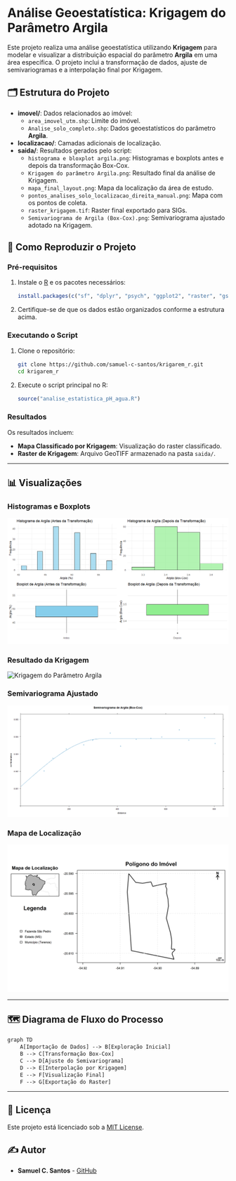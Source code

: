 # Análise Geoestatística: Krigagem do Parâmetro Argila

Este projeto realiza uma análise geoestatística utilizando **Krigagem** para modelar e visualizar a distribuição espacial do parâmetro **Argila** em uma área específica. O projeto inclui a transformação de dados, ajuste de semivariogramas e a interpolação final por Krigagem.

## 🗂️ Estrutura do Projeto

- **imovel/**: Dados relacionados ao imóvel:
  - `area_imovel_utm.shp`: Limite do imóvel.
  - `Analise_solo_completo.shp`: Dados geoestatísticos do parâmetro **Argila**.
- **localizacao/**: Camadas adicionais de localização.
- **saida/**: Resultados gerados pelo script:
  - `histograma e bloxplot argila.png`: Histogramas e boxplots antes e depois da transformação Box-Cox.
  - `Krigagem do parâmetro Argila.png`: Resultado final da análise de Krigagem.
  - `mapa_final_layout.png`: Mapa da localização da área de estudo.
  - `pontos_analises_solo_localizacao_direita_manual.png`: Mapa com os pontos de coleta.
  - `raster_krigagem.tif`: Raster final exportado para SIGs.
  - `Semivariograma de Argila (Box-Cox).png`: Semivariograma ajustado adotado na Krigagem.

## 🚀 Como Reproduzir o Projeto

### Pré-requisitos
1. Instale o [R](https://cran.r-project.org/) e os pacotes necessários:
   ```R
   install.packages(c("sf", "dplyr", "psych", "ggplot2", "raster", "gstat", "MASS", "ggspatial", "gt"))
   ```

2. Certifique-se de que os dados estão organizados conforme a estrutura acima.

### Executando o Script
1. Clone o repositório:
   ```bash
   git clone https://github.com/samuel-c-santos/krigarem_r.git
   cd krigarem_r
   ```

2. Execute o script principal no R:
   ```R
   source("analise_estatistica_pH_agua.R")
   ```

### Resultados
Os resultados incluem:
- **Mapa Classificado por Krigagem**: Visualização do raster classificado.
- **Raster de Krigagem**: Arquivo GeoTIFF armazenado na pasta `saida/`.

---

## 📊 Visualizações

### Histogramas e Boxplots
![Histogramas e Boxplots](saida/histograma%20e%20bloxplot%20argila.png)

### Resultado da Krigagem
![Krigagem do Parâmetro Argila](saida/Krigagem%20do%20parâmetro%20Argila.png)

### Semivariograma Ajustado
![Semivariograma Box-Cox](saida/Semivariograma%20de%20Argila%20(Box-Cox).png)

### Mapa de Localização
![Mapa de Localização](saida/mapa_final_layout.png)

---

## 🗺️ Diagrama de Fluxo do Processo

```mermaid
graph TD
    A[Importação de Dados] --> B[Exploração Inicial]
    B --> C[Transformação Box-Cox]
    C --> D[Ajuste do Semivariograma]
    D --> E[Interpolação por Krigagem]
    E --> F[Visualização Final]
    F --> G[Exportação do Raster]
```

---

## 📜 Licença
Este projeto está licenciado sob a [MIT License](LICENSE).

## ✍️ Autor
- **Samuel C. Santos** - [GitHub](https://github.com/samuel-c-santos)
